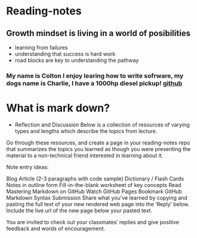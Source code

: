 # Reading-notes

## Growth mindset is living in a world of posibilities
 - learning from failures
 - understanding that success is hard work
 - road blocks are key to understanding the pathway
### My name is Colton I enjoy learing how to write sofrware, my dogs name is Charlie, I have a 1000hp diesel pickup! [github](https://github.com/Coltonchristensen-charliepup)


# What is mark down?
- Reflection and Discussion
Below is a collection of resources of varying types and lengths which describe the topics from lecture.

Go through these resources, and create a page in your reading-notes repo that summarizes the topics you learned as though you were presenting the material to a non-technical friend interested in learning about it.

Note entry ideas:

Blog Article (2-3 paragraphs with code sample)
Dictionary / Flash Cards
Notes in outline form
Fill-in-the-blank worksheet of key concepts
Read
Mastering Markdown on GitHub
Watch
GitHub Pages
Bookmark
GitHub Markdown Syntax
Submission
Share what you’ve learned by copying and pasting the full text of your new rendered web page into the ‘Reply’ below. Include the live url of the new page below your pasted text.

You are invited to check out your classmates’ replies and give positive feedback and words of encouragement.
